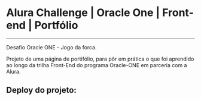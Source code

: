 # Alura Challenge | Oracle One | Front-end | Portfólio
---
Desafio Oracle ONE - Jogo da forca.

Projeto de uma página de portifólio, para pôr em prática o que foi aprendido ao longo da trilha Front-End do programa Oracle-ONE em parceria com a Alura.

## Deploy do projeto: 

